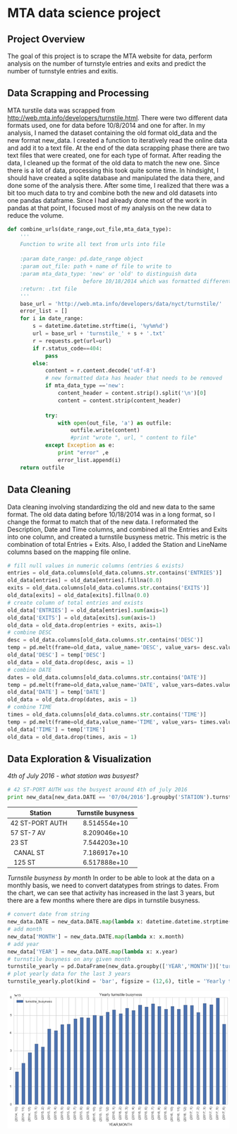 # MTA data science project

## Project Overview
The goal of this project is to scrape the MTA website for data, perform analysis on the number of turnstyle entries and exits and predict the number of turnstyle entries and exitis.

## Data Scrapping and Processing 
MTA turstile data was scrapped from http://web.mta.info/developers/turnstile.html. There were two different data formats used, one for data before 10/8/2014 and one for after. In my analysis, I named the dataset containing the old format old_data and the new format new_data. I created a function to iteratively read the online data and add it to a text file. At the end of the data scrapping phase there are two text files that were created, one for each type of format.
After reading the data, I cleaned up the format of the old data to match the new one. Since there is a lot of data, processing this took quite some time. In hindsight, I should have created a sqlite database and manipulated the data there, and done some of the analysis there. After some time, I realized that there was a bit too much data to try and combine both the new and old datasets into one pandas dataframe. Since I had already done most of the work in pandas at that point, I focused most of my analysis on the new data to reduce the volume.

```python
def combine_urls(date_range,out_file,mta_data_type):
    '''
    Function to write all text from urls into file
    
    :param date_range: pd.date_range object 
    :param out_file: path + name of file to write to
    :param mta_data_type: 'new' or 'old' to distinguish data 
                        before 10/18/2014 which was formatted differently
    :return: .txt file
    '''
    base_url = 'http://web.mta.info/developers/data/nyct/turnstile/'
    error_list = []
    for i in date_range:
        s = datetime.datetime.strftime(i, '%y%m%d')
        url = base_url + 'turnstile_' + s + '.txt'
        r = requests.get(url=url)
        if r.status_code==404:
            pass
        else:
            content = r.content.decode('utf-8')
            # new formatted data has header that needs to be removed
            if mta_data_type =='new':
                content_header = content.strip().split('\n')[0]
                content = content.strip(content_header)
                
            try:
                with open(out_file, 'a') as outfile:
                    outfile.write(content)
                    #print "wrote ", url, " content to file"
            except Exception as e:
                print "error" ,e
                error_list.append(i)
    return outfile
```

## Data Cleaning
Data cleaning involving standardizing the old and new data to the same format. The old data dating before 10/18/2014 was in a long format, so I change the format to match that of the new data. I reformated the Description, Date and Time columns, and combined all the Entries and Exits into one column, and created a turnstile busyness metric. This metric is the combination of total Entries + Exits. Also, I added the Station and LineName columns based on the mapping file online.

```python
# fill null values in numeric columns (entries & exists)
entries = old_data.columns[old_data.columns.str.contains('ENTRIES')]
old_data[entries] = old_data[entries].fillna(0.0)
exits = old_data.columns[old_data.columns.str.contains('EXITS')]
old_data[exits] = old_data[exits].fillna(0.0)
# create column of total entries and exists
old_data['ENTRIES'] = old_data[entries].sum(axis=1)
old_data['EXITS'] = old_data[exits].sum(axis=1)
old_data = old_data.drop(entries + exits, axis=1)
# combine DESC
desc = old_data.columns[old_data.columns.str.contains('DESC')]
temp = pd.melt(frame=old_data, value_name='DESC', value_vars= desc.values.tolist())
old_data['DESC'] = temp['DESC']
old_data = old_data.drop(desc, axis = 1)
# combine DATE
dates = old_data.columns[old_data.columns.str.contains('DATE')]
temp = pd.melt(frame=old_data,value_name='DATE', value_vars=dates.values.tolist())
old_data['DATE'] = temp['DATE']
old_data = old_data.drop(dates, axis = 1)
# combine TIME
times = old_data.columns[old_data.columns.str.contains('TIME')]
temp = pd.melt(frame=old_data,value_name='TIME', value_vars= times.values.tolist())
old_data['TIME'] = temp['TIME']
old_data = old_data.drop(times, axis = 1)
```

## Data Exploration & Visualization

_4th of July 2016 - what station was busyest?_

```python
# 42 ST-PORT AUTH was the busyest around 4th of july 2016
print new_data[new_data.DATE == '07/04/2016'].groupby('STATION').turnstile_busyness.sum().nlargest(5)
```

| Station            | Turnstile busyness |
|------------------- |:--------------:|
|  42 ST-PORT AUTH   | 8.514554e+10   |
|    57 ST-7 AV      | 8.209046e+10   |
|    23 ST           | 7.544203e+10   |
|    CANAL ST        | 7.186917e+10   |
|    125 ST          | 6.517888e+10   |


_Turnstile busyness by month_
In order to be able to look at the data on a monthly basis, we need to convert datatypes from strings to dates. From the chart, we can see that activity has increased in the last 3 years, but there are a few months where there are dips in turnstile busyness.

```python
# convert date from string
new_data.DATE = new_data.DATE.map(lambda x: datetime.datetime.strptime(x, '%m/%d/%Y'))
# add month
new_data['MONTH'] = new_data.DATE.map(lambda x: x.month)
# add year
new_data['YEAR'] = new_data.DATE.map(lambda x: x.year)
# turnstile busyness on any given month
turnstile_yearly = pd.DataFrame(new_data.groupby(['YEAR','MONTH'])['turnstile_busyness'].sum())
# plot yearly data for the last 3 years
turnstile_yearly.plot(kind = 'bar', figsize = (12,6), title = 'Yearly turnstile busyness')
```
![turnstyle_img](/images/turnstyle_img.png)
